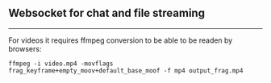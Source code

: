 <section>
    <h1>Websocket for chat and file streaming</h1>
    <hr>
    <p>For videos it requires ffmpeg conversion to be able to be readen by browsers:</p>
    <code>ffmpeg -i video.mp4 -movflags frag_keyframe+empty_moov+default_base_moof -f mp4 output_frag.mp4</code>
</section>